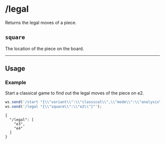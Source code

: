 # /legal

Returns the legal moves of a piece.

## `square`

The location of the piece on the board.

---

## Usage

### Example

Start a classical game to find out the legal moves of the piece on e2.

```js
ws.send('/start "{\\"variant\\":\\"classical\\",\\"mode\\":\\"analysis\\"}"');
ws.send('/legal "{\\"square\\":\\"e2\\"}"');
```

```text
{
  "/legal": [
    "e3",
    "e4"
  ]
}
```
